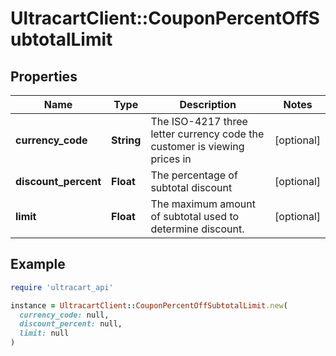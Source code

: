 # UltracartClient::CouponPercentOffSubtotalLimit

## Properties

| Name | Type | Description | Notes |
| ---- | ---- | ----------- | ----- |
| **currency_code** | **String** | The ISO-4217 three letter currency code the customer is viewing prices in | [optional] |
| **discount_percent** | **Float** | The percentage of subtotal discount | [optional] |
| **limit** | **Float** | The maximum amount of subtotal used to determine discount. | [optional] |

## Example

```ruby
require 'ultracart_api'

instance = UltracartClient::CouponPercentOffSubtotalLimit.new(
  currency_code: null,
  discount_percent: null,
  limit: null
)
```


